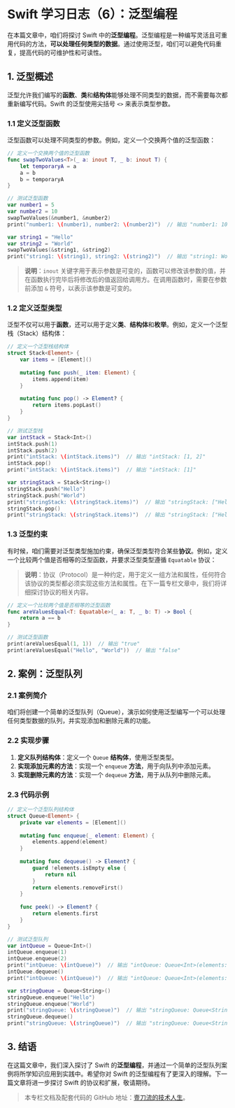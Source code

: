 # Swift 学习日志（6）：泛型编程

在本篇文章中，咱们将探讨 Swift 中的**泛型编程**。泛型编程是一种编写灵活且可重用代码的方法，**可以处理任何类型的数据**。通过使用泛型，咱们可以避免代码重复，提高代码的可维护性和可读性。

## 1. 泛型概述

泛型允许我们编写的**函数**、**类**和**结构体**能够处理不同类型的数据，而不需要每次都重新编写代码。Swift 的泛型使用尖括号 `<>` 来表示类型参数。

### 1.1 定义泛型函数

泛型函数可以处理不同类型的参数。例如，定义一个交换两个值的泛型函数：

```swift
// 定义一个交换两个值的泛型函数
func swapTwoValues<T>(_ a: inout T, _ b: inout T) {
    let temporaryA = a
    a = b
    b = temporaryA
}

// 测试泛型函数
var number1 = 5
var number2 = 10
swapTwoValues(&number1, &number2)
print("number1: \(number1), number2: \(number2)")  // 输出 "number1: 10, number2: 5"

var string1 = "Hello"
var string2 = "World"
swapTwoValues(&string1, &string2)
print("string1: \(string1), string2: \(string2)")  // 输出 "string1: World, string2: Hello"
```

> **说明**：`inout` 关键字用于表示参数是可变的，函数可以修改该参数的值，并在函数执行完毕后将修改后的值返回给调用方。在调用函数时，需要在参数前添加 `&` 符号，以表示该参数是可变的。

### 1.2 定义泛型类型

泛型不仅可以用于**函数**，还可以用于定义**类**、**结构体**和**枚举**。例如，定义一个泛型栈（Stack）结构体：

```swift
// 定义一个泛型栈结构体
struct Stack<Element> {
    var items = [Element]()
    
    mutating func push(_ item: Element) {
        items.append(item)
    }
    
    mutating func pop() -> Element? {
        return items.popLast()
    }
}

// 测试泛型栈
var intStack = Stack<Int>()
intStack.push(1)
intStack.push(2)
print("intStack: \(intStack.items)")  // 输出 "intStack: [1, 2]"
intStack.pop()
print("intStack: \(intStack.items)")  // 输出 "intStack: [1]"

var stringStack = Stack<String>()
stringStack.push("Hello")
stringStack.push("World")
print("stringStack: \(stringStack.items)")  // 输出 "stringStack: ["Hello", "World"]"
stringStack.pop()
print("stringStack: \(stringStack.items)")  // 输出 "stringStack: ["Hello"]"
```

### 1.3 泛型约束

有时候，咱们需要对泛型类型施加约束，确保泛型类型符合某些**协议**。例如，定义一个比较两个值是否相等的泛型函数，并要求泛型类型遵循 `Equatable` 协议：

> **说明**：协议（Protocol）是一种约定，用于定义一组方法和属性，任何符合该协议的类型都必须实现这些方法和属性。在下一篇专栏文章中，我们将详细探讨协议的相关内容。

```swift
// 定义一个比较两个值是否相等的泛型函数
func areValuesEqual<T: Equatable>(_ a: T, _ b: T) -> Bool {
    return a == b
}

// 测试泛型函数
print(areValuesEqual(1, 1))  // 输出 "true"
print(areValuesEqual("Hello", "World"))  // 输出 "false"
```

## 2. 案例：泛型队列

### 2.1 案例简介

咱们将创建一个简单的泛型队列（Queue），演示如何使用泛型编写一个可以处理任何类型数据的队列，并实现添加和删除元素的功能。

### 2.2 实现步骤

1. **定义队列结构体**：定义一个 `Queue` **结构体**，使用泛型类型。
2. **实现添加元素的方法**：实现一个 `enqueue` **方法**，用于向队列中添加元素。
3. **实现删除元素的方法**：实现一个 `dequeue` **方法**，用于从队列中删除元素。

### 2.3 代码示例

```swift
// 定义一个泛型队列结构体
struct Queue<Element> {
    private var elements = [Element]()
    
    mutating func enqueue(_ element: Element) {
        elements.append(element)
    }
    
    mutating func dequeue() -> Element? {
        guard !elements.isEmpty else {
            return nil
        }
        return elements.removeFirst()
    }
    
    func peek() -> Element? {
        return elements.first
    }
}

// 测试泛型队列
var intQueue = Queue<Int>()
intQueue.enqueue(1)
intQueue.enqueue(2)
print("intQueue: \(intQueue)")  // 输出 "intQueue: Queue<Int>(elements: [1, 2])"
intQueue.dequeue()
print("intQueue: \(intQueue)")  // 输出 "intQueue: Queue<Int>(elements: [2])"

var stringQueue = Queue<String>()
stringQueue.enqueue("Hello")
stringQueue.enqueue("World")
print("stringQueue: \(stringQueue)")  // 输出 "stringQueue: Queue<String>(elements: ["Hello", "World"])"
stringQueue.dequeue()
print("stringQueue: \(stringQueue)")  // 输出 "stringQueue: Queue<String>(elements: ["World"])"
```

## 3. 结语

在这篇文章中，我们深入探讨了 Swift 的**泛型编程**，并通过一个简单的泛型队列案例将所学知识应用到实践中。希望你对 Swift 的泛型编程有了更深入的理解。下一篇文章将进一步探讨 Swift 的协议和扩展，敬请期待。

> 本专栏文档及配套代码的 GitHub 地址：[壹刀流的技术人生](https://github.com/IdEvEbI/idevebi.github.io)。
